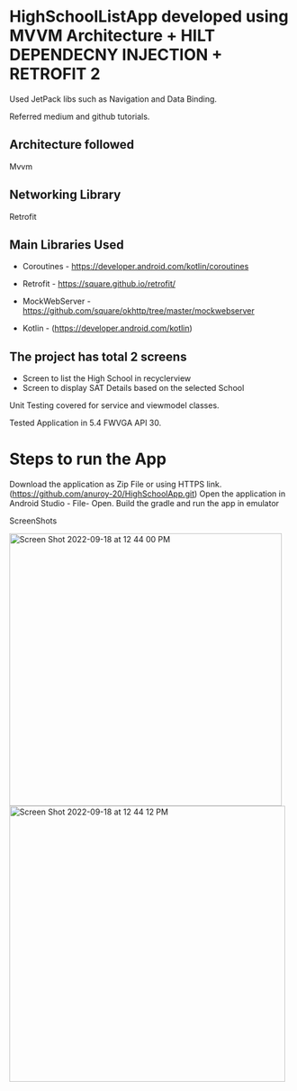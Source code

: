 # HighSchoolListApp developed using MVVM Architecture +  HILT DEPENDECNY INJECTION +  RETROFIT 2

Used JetPack libs such as Navigation and Data Binding.

Referred medium and github tutorials.

## Architecture followed
Mvvm

## Networking Library 
Retrofit

## Main Libraries Used

- Coroutines - https://developer.android.com/kotlin/coroutines

- Retrofit -  https://square.github.io/retrofit/

- MockWebServer - https://github.com/square/okhttp/tree/master/mockwebserver

- Kotlin - (https://developer.android.com/kotlin)

## The project has total 2 screens

- Screen to list the High School in recyclerview
- Screen to display SAT Details based on the selected School

Unit Testing covered for service and viewmodel classes.

Tested Application in 5.4 FWVGA API 30.

# Steps to run the App
Download the application as Zip File or using HTTPS link.(https://github.com/anuroy-20/HighSchoolApp.git)
Open the application in Android Studio - File- Open.
Build the gradle and run the app in emulator

ScreenShots

<img width="484" alt="Screen Shot 2022-09-18 at 12 44 00 PM" src="https://user-images.githubusercontent.com/81196059/190926217-a409e785-accc-40b3-b64d-c97693972ba5.png">

<img width="490" alt="Screen Shot 2022-09-18 at 12 44 12 PM" src="https://user-images.githubusercontent.com/81196059/190926225-408513e7-108b-4a3f-91e7-e0dd52153ae8.png">



